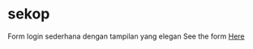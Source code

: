 # sekop
Form login sederhana dengan tampilan yang elegan
See the form 
<a href="https://androjovi.github.io/sekop">Here</a>
